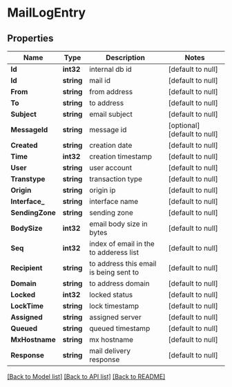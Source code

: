 # MailLogEntry

## Properties
Name | Type | Description | Notes
------------ | ------------- | ------------- | -------------
**Id** | **int32** | internal db id | [default to null]
**Id** | **string** | mail id | [default to null]
**From** | **string** | from address | [default to null]
**To** | **string** | to address | [default to null]
**Subject** | **string** | email subject | [default to null]
**MessageId** | **string** | message id | [optional] [default to null]
**Created** | **string** | creation date | [default to null]
**Time** | **int32** | creation timestamp | [default to null]
**User** | **string** | user account | [default to null]
**Transtype** | **string** | transaction type | [default to null]
**Origin** | **string** | origin ip | [default to null]
**Interface_** | **string** | interface name | [default to null]
**SendingZone** | **string** | sending zone | [default to null]
**BodySize** | **int32** | email body size in bytes | [default to null]
**Seq** | **int32** | index of email in the to adderess list | [default to null]
**Recipient** | **string** | to address this email is being sent to | [default to null]
**Domain** | **string** | to address domain | [default to null]
**Locked** | **int32** | locked status | [default to null]
**LockTime** | **string** | lock timestamp | [default to null]
**Assigned** | **string** | assigned server | [default to null]
**Queued** | **string** | queued timestamp | [default to null]
**MxHostname** | **string** | mx hostname | [default to null]
**Response** | **string** | mail delivery response | [default to null]

[[Back to Model list]](../README.md#documentation-for-models) [[Back to API list]](../README.md#documentation-for-api-endpoints) [[Back to README]](../README.md)


